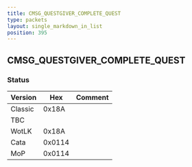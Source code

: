 ```yaml
---
title: CMSG_QUESTGIVER_COMPLETE_QUEST
type: packets
layout: single_markdown_in_list
position: 395
---
```


## CMSG_QUESTGIVER_COMPLETE_QUEST

### Status

Version    | Hex        | Comment
---------- | ---------- | ---------- 
Classic    | 0x18A      | 
TBC        |            | 
WotLK      | 0x18A      | 
Cata       | 0x0114     | 
MoP        | 0x0114     | 